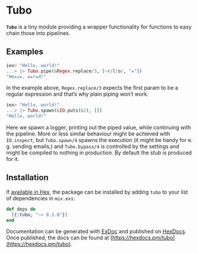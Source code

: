 # Tubo

**`Tubo`** is a tiny module providing a wrapper functionality for functions
to easy chain those into pipelines.

## Examples

```elixir
iex> "Hello, world!"
...> |> Tubo.pipe(&Regex.replace/3, [~r/l|o/, "★"])
"He★★★, w★r★d!"
```

In the example above, `Regex.replace/3` expects the first param to be a regular
expression and that’s why plain piping won’t work.

```elixir
iex> "Hello, world!"
...> |> Tubo.spawn(&IO.puts(&1), [])
"Hello, world!"
```

Here we spawn a logger, printing out the piped value, while continuing with the
pipeline. More or less similar behaviour might be achieved with `IO.inspect`,
but `Tubo.spawn/4` spawns the execution (it might be handy for e. g. sending
emails,) and `Tubo.bypass/4` is controlled by the settings and might be compiled
to nothing in production. By default the stub is produced for it.

## Installation

If [available in Hex](https://hex.pm/docs/publish), the package can be installed
by adding `tubo` to your list of dependencies in `mix.exs`:

```elixir
def deps do
  [{:tubo, "~> 0.1.0"}]
end
```

Documentation can be generated with [ExDoc](https://github.com/elixir-lang/ex_doc)
and published on [HexDocs](https://hexdocs.pm). Once published, the docs can
be found at [https://hexdocs.pm/tubo](https://hexdocs.pm/tubo).
